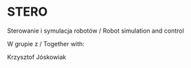 # STERO

Sterowanie i symulacja robotów / Robot simulation and control

W grupie z / Together with:

Krzysztof Jóskowiak